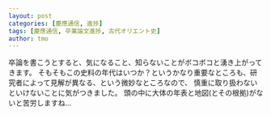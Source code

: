 ```yaml
---
layout: post
categories: [慶應通信, 進捗]
tags: [慶應通信, 卒業論文進捗, 古代オリエント史]
author: tmo
---
```

卒論を書こうとすると、気になること、知らないことがボコボコと湧き上がってきます。
そもそもこの史料の年代はいつか？というかなり重要なところも、研究者によって見解が異なる、という微妙なところなので、
慎重に取り扱わないといけないことに気がつきました。
頭の中に大体の年表と地図(とその根拠)がないと苦労しますね…
